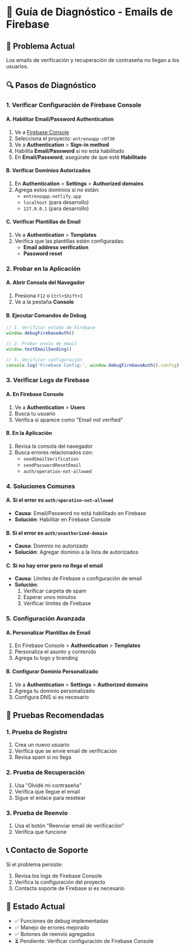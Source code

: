 # 🔧 Guía de Diagnóstico - Emails de Firebase

## 🚨 Problema Actual
Los emails de verificación y recuperación de contraseña no llegan a los usuarios.

## 🔍 Pasos de Diagnóstico

### 1. Verificar Configuración de Firebase Console

#### A. Habilitar Email/Password Authentication
1. Ve a [Firebase Console](https://console.firebase.google.com)
2. Selecciona el proyecto: `entrenoapp-c0f30`
3. Ve a **Authentication** > **Sign-in method**
4. Habilita **Email/Password** si no está habilitado
5. En **Email/Password**, asegúrate de que esté **Habilitado**

#### B. Verificar Dominios Autorizados
1. En **Authentication** > **Settings** > **Authorized domains**
2. Agrega estos dominios si no están:
   - `entrenoapp.netlify.app`
   - `localhost` (para desarrollo)
   - `127.0.0.1` (para desarrollo)

#### C. Verificar Plantillas de Email
1. Ve a **Authentication** > **Templates**
2. Verifica que las plantillas estén configuradas:
   - **Email address verification**
   - **Password reset**

### 2. Probar en la Aplicación

#### A. Abrir Consola del Navegador
1. Presiona `F12` o `Ctrl+Shift+I`
2. Ve a la pestaña **Console**

#### B. Ejecutar Comandos de Debug
```javascript
// 1. Verificar estado de Firebase
window.debugFirebaseAuth()

// 2. Probar envío de email
window.testEmailSending()

// 3. Verificar configuración
console.log('Firebase Config:', window.debugFirebaseAuth().config)
```

### 3. Verificar Logs de Firebase

#### A. En Firebase Console
1. Ve a **Authentication** > **Users**
2. Busca tu usuario
3. Verifica si aparece como "Email not verified"

#### B. En la Aplicación
1. Revisa la consola del navegador
2. Busca errores relacionados con:
   - `sendEmailVerification`
   - `sendPasswordResetEmail`
   - `auth/operation-not-allowed`

### 4. Soluciones Comunes

#### A. Si el error es `auth/operation-not-allowed`
- **Causa**: Email/Password no está habilitado en Firebase
- **Solución**: Habilitar en Firebase Console

#### B. Si el error es `auth/unauthorized-domain`
- **Causa**: Dominio no autorizado
- **Solución**: Agregar dominio a la lista de autorizados

#### C. Si no hay error pero no llega el email
- **Causa**: Límites de Firebase o configuración de email
- **Solución**: 
  1. Verificar carpeta de spam
  2. Esperar unos minutos
  3. Verificar límites de Firebase

### 5. Configuración Avanzada

#### A. Personalizar Plantillas de Email
1. En Firebase Console > **Authentication** > **Templates**
2. Personaliza el asunto y contenido
3. Agrega tu logo y branding

#### B. Configurar Dominio Personalizado
1. Ve a **Authentication** > **Settings** > **Authorized domains**
2. Agrega tu dominio personalizado
3. Configura DNS si es necesario

## 🧪 Pruebas Recomendadas

### 1. Prueba de Registro
1. Crea un nuevo usuario
2. Verifica que se envíe email de verificación
3. Revisa spam si no llega

### 2. Prueba de Recuperación
1. Usa "Olvidé mi contraseña"
2. Verifica que llegue el email
3. Sigue el enlace para resetear

### 3. Prueba de Reenvío
1. Usa el botón "Reenviar email de verificación"
2. Verifica que funcione

## 📞 Contacto de Soporte

Si el problema persiste:
1. Revisa los logs de Firebase Console
2. Verifica la configuración del proyecto
3. Contacta soporte de Firebase si es necesario

## 🔄 Estado Actual
- ✅ Funciones de debug implementadas
- ✅ Manejo de errores mejorado
- ✅ Botones de reenvío agregados
- ⏳ Pendiente: Verificar configuración de Firebase Console
